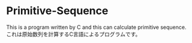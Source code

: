 # Primitive-Sequence
This is a program written by C and this can calculate primitive sequence.<br>
これは原始数列を計算するC言語によるプログラムです。
